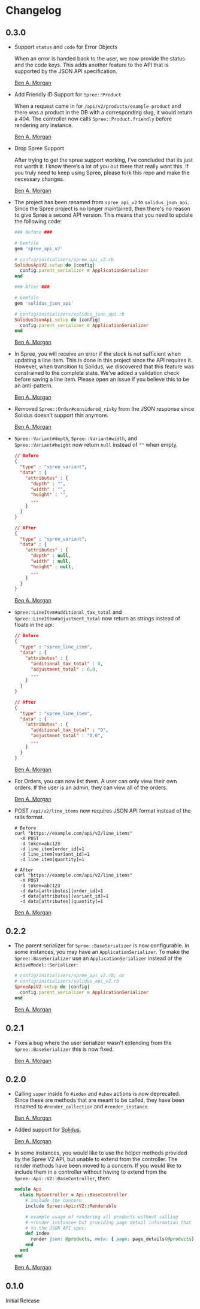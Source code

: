 # Changelog

## 0.3.0

*   Support `status` and `code` for Error Objects

    When an error is handed back to the user, we now provide the status and the
    code keys. This adds another feature to the API that is supported by the
    JSON API specification.

    [Ben A. Morgan](https://github.com/BenMorganIO)

*   Add Friendly ID Support for `Spree::Product`

    When a request came in for `/api/v2/products/example-product` and there was
    a product in the DB with a corresponding slug, it would return a 404. The
    controller now calls `Spree::Product.friendly` before rendering any
    instance.

    [Ben A. Morgan](https://github.com/BenMorganIO)

*   Drop Spree Support

    After trying to get the spree support working, I’ve concluded that its just
    not worth it. I know there’s a lot of you out there that really want this.
    If you truly need to keep using Spree, please fork this repo and make the
    necessary changes.

    [Ben A. Morgan](https://github.com/BenMorganIO)

*   The project has been renamed from `spree_api_v2` to `solidus_json_api`.
    Since the Spree project is no longer maintained, then there's no reason to
    give Spree a second API version. This means that you need to update the
    following code:

    ```ruby
    ### Before ###

    # Gemfile
    gem 'spree_api_v2'

    # config/initializers/spree_api_v2.rb
    SolidusApiV2.setup do |config|
      config.parent_serializer = ApplicationSerializer
    end

    ### After ###

    # Gemfile
    gem 'solidus_json_api'

    # config/initializers/solidus_json_api.rb
    SolidusJsonApi.setup do |config|
      config.parent_serializer = ApplicationSerializer
    end
    ```

    [Ben A. Morgan](https://github.com/BenMorganIO)

*   In Spree, you will receive an error if the stock is not sufficient when
    updating a line item. This is done in this project since the API requires
    it. However, when transition to Solidus, we discovered that this feature was
    constrained to the complete state. We've added a validation check before
    saving a line item. Please open an issue if you believe this to be an
    anti-pattern.

    [Ben A. Morgan](https://github.com/BenMorganIO)

*   Removed `Spree::Order#considered_risky` from the JSON response since Solidus
    doesn't support this anymore.

    [Ben A. Morgan](https://github.com/BenMorganIO)

*   `Spree::Variant#depth`, `Spree::Variant#width`, and `Spree::Variant#height`
    now return `null` instead of `""` when empty.

    ```json
    // Before
    {
      "type" : "spree_variant",
      "data" : {
        "attributes" : {
          "depth" : "",
          "width" : "",
          "height" : "",
          ...
        }
      }
    }

    // After
    {
      "type" : "spree_variant",
      "data" : {
        "attributes" : {
          "depth" : null,
          "width" : null,
          "height" : null,
          ...
        }
      }
    }
    ```

    [Ben A. Morgan](https://github.com/BenMorganIO)

*   `Spree::LineItem#additional_tax_total` and `Spree::LineItem#adjustment_total`
    now return as strings instead of floats in the api:

    ```json
    // Before
    {
      "type" : "spree_line_item",
      "data" : {
        "attributes" : {
          "additional_tax_total" : 0,
          "adjustment_total" : 0.0,
          ...
        }
      }
    }

    // After
    {
      "type" : "spree_line_item",
      "data" : {
        "attributes" : {
          "additional_tax_total" : "0",
          "adjustment_total" : "0.0",
          ...
        }
      }
    }
    ```

    [Ben A. Morgan](https://github.com/BenMorganIO)

*   For Orders, you can now list them. A user can only view their own orders.
    If the user is an admin, they can view all of the orders.

    [Ben A. Morgan](https://github.com/BenMorganIO)

*   POST `/api/v2/line_items` now requires JSON API format instead of the rails
    format.

    ```shell
    # Before
    curl "https://example.com/api/v2/line_items"
      -X POST
      -d token=abc123
      -d line_item[order_id]=1
      -d line_item[variant_id]=1
      -d line_item[quantity]=1

    # After
    curl "https://example.com/api/v2/line_items"
      -X POST
      -d token=abc123
      -d data[attributes][order_id]=1
      -d data[attributes][variant_id]=1
      -d data[attributes][quantity]=1
    ```

    [Ben A. Morgan](https://github.com/BenMorganIO)

## 0.2.2

*   The parent serializer for `Spree::BaseSerializer` is now configurable.
    In some instances, you may have an `ApplicationSerializer`.
    To make the `Spree::BaseSerializer` use an `ApplicationSerializer` instead
    of the `ActiveModel::Serializer`:

    ```ruby
    # config/initializers/spree_api_v2.rb; or
    # config/initializers/solidus_api_v2.rb
    SpreeApiV2.setup do |config|
      config.parent_serializer = ApplicationSerializer
    end
    ```

    [Ben A. Morgan](https://github.com/BenMorganIO)

## 0.2.1

*   Fixes a bug where the user serializer wasn't extending from the `Spree::BaseSerializer` this is now fixed.

    [Ben A. Morgan](https://github.com/BenMorganIO)

## 0.2.0

*   Calling `super` inside fo `#index` and `#show` actions is now deprecated.
    Since these are methods that are meant to be called, they have been renamed to `#render_collection` and `#render_instance`.

    [Ben A. Morgan](https://github.com/BenMorganIO)

*   Added support for [Solidus](https://github.com/solidusio/solidus).

    [Ben A. Morgan](https://github.com/BenMorganIO)

*   In some instances, you would like to use the helper methods provided by the Spree V2 API, but unable to extend from the controller.
    The render methods have been moved to a concern.
    If you would like to include them in a controller without having to extend from the `Spree::Api::V2::BaseController`, then:

    ```ruby
    module Api
      class MyController < Api::BaseController
        # include the concern
        include Spree::Api::V2::Renderable

        # example usage of rendering all products without calling
        # +render_instance+ but providing page detail information that conforms
        # to the JSON API spec.
        def index
          render json: @products, meta: { page: page_details(@products) }
        end
      end
    end
    ```

    [Ben A. Morgan](https://github.com/BenMorganIO)

## 0.1.0

Initial Release
